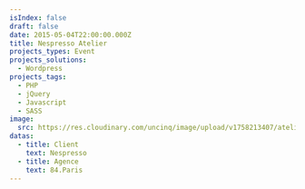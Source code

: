 ```yaml
---
isIndex: false
draft: false
date: 2015-05-04T22:00:00.000Z
title: Nespresso Atelier
projects_types: Event
projects_solutions:
  - Wordpress
projects_tags:
  - PHP
  - jQuery
  - Javascript
  - SASS
image:
  src: https://res.cloudinary.com/uncinq/image/upload/v1758213407/atelier_vefvas.jpg
datas:
  - title: Client
    text: Nespresso
  - title: Agence
    text: 84.Paris
---
```

